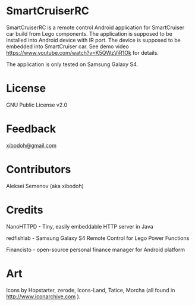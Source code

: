 SmartCruiserRC
==============

SmartCruiserRC is a remote control Android application for SmartCruiser car build from Lego components.
The application is supposed to be installed into Android device with IR port.
The device is supposed to be embedded into SmartCruiser car.
See demo video https://www.youtube.com/watch?v=K5QWzViR1Ok for details.

The application is only tested on Samsung Galaxy S4.


License 
=======

GNU Public License v2.0


Feedback 
========

xibodoh@gmail.com


Contributors 
============

Aleksei Semenov (aka xibodoh)


Credits
=======

NanoHTTPD - Tiny, easily embeddable HTTP server in Java

redfishlab - Samsung Galaxy S4 Remote Control for Lego Power Functions

Financisto - open-source personal finance manager for Android platform


Art
===

Icons by Hopstarter, zerode, Icons-Land, Tatice, Morcha (all found in http://www.iconarchive.com ). 

